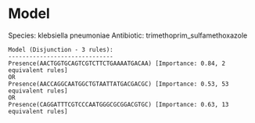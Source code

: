 
# Model

Species: klebsiella pneumoniae
Antibiotic: trimethoprim_sulfamethoxazole

```
Model (Disjunction - 3 rules):
------------------------------
Presence(AACTGGTGCAGTCGTCTTCTGAAAATGACAA) [Importance: 0.84, 2 equivalent rules]
OR
Presence(AACCAGGCAATGGCTGTAATTATGACGACGC) [Importance: 0.53, 53 equivalent rules]
OR
Presence(CAGGATTTCGTCCCAATGGGCGCGGACGTGC) [Importance: 0.63, 13 equivalent rules]

```

